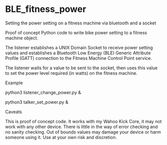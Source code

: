 # BLE_fitness_power
Setting the power setting on a fitness machine via bluetooth and a socket

Proof of concept Python code to write bike power setting to a fitness machine object.

The listener establishes a UNIX Domain Socket to receive power setting values and establishes a Bluetooth Low Energy (BLE) Generic Attribute Profile (GATT) connection to the Fitness Machine Control Point service. 

The listener waits for a value to be sent to the socket, then uses this value to set the power level required (in watts) on the fitness machine.

Example

python3 listener_change_power.py &

python3 talker_set_power.py &


Caveats

This is proof of concept code. It works with my Wahoo Kick Core, it may not work with any other device. 
There is little in the way of error checking and no sanity checking. Out of bounds values may damage your device or harm someone using it.
Use at your own risk and discretion.

